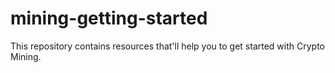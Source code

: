 # mining-getting-started
This repository contains resources that'll help you to get started with Crypto Mining.
